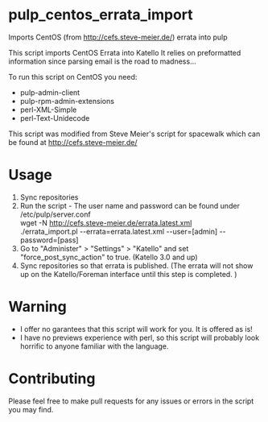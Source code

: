 # pulp_centos_errata_import
Imports CentOS (from http://cefs.steve-meier.de/) errata into pulp

This script imports CentOS Errata into Katello
It relies on preformatted information since parsing email
is the road to madness...

To run this script on CentOS you need:
 - pulp-admin-client
 - pulp-rpm-admin-extensions
 - perl-XML-Simple
 - perl-Text-Unidecode 

This script was modified from Steve Meier's script for spacewalk 
which can be found at http://cefs.steve-meier.de/

# Usage
  1. Sync repositories
  2. Run the script - The user name and password can be found under /etc/pulp/server.conf    
     wget -N http://cefs.steve-meier.de/errata.latest.xml  
     ./errata_import.pl --errata=errata.latest.xml --user=[admin] --password=[pass]  
  3. Go to "Administer" > "Settings" > "Katello" and set "force_post_sync_action" to true. (Katello 3.0 and up)
  4. Sync repositories so that errata is published. (The errata will not show up on the Katello/Foreman interface until this step is completed. )

# Warning

- I offer no garantees that this script will work for you.
  It is offered as is!
- I have no previews experience with perl, so this script
  will probably look horrific to anyone familiar with the
  language.

# Contributing

Please feel free to make pull requests for any
issues or errors in the script you may find.

